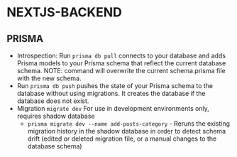 # NEXTJS-BACKEND

## PRISMA

- Introspection: Run `prisma db pull` connects to your database and adds Prisma models to your Prisma schema that reflect the current database schema. NOTE: command will overwrite the current schema.prisma file with the new schema.
- Run `prisma db push` pushes the state of your Prisma schema to the database without using migrations. It creates the database if the database does not exist.
- Migration `migrate dev` For use in development environments only, requires shadow database
  - `prisma migrate dev --name add-posts-category` - Reruns the existing migration history in the shadow database in order to detect schema drift (edited or deleted migration file, or a manual changes to the database schema)